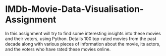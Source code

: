 # IMDb-Movie-Data-Visualisation-Assignment
In this assignment will try to find some interesting insights into these movies and their voters, using Python. Details 100 top-rated movies from the past decade along with various pieces of information about the movie, its actors, and the voters who have rated these movies online. 
